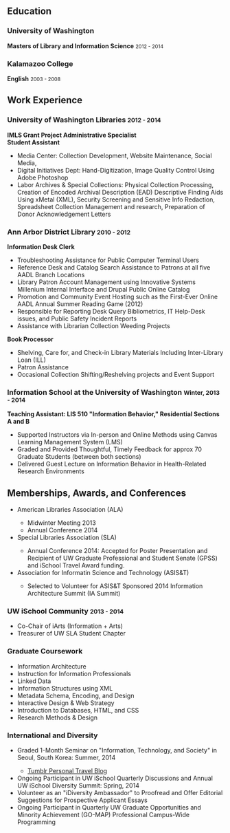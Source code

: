 <h2>Education</h2>

<h3>University of Washington</h3>
<p><strong>Masters of Library and Information Science</strong> <small>2012 - 2014</small></p>


<h3>Kalamazoo College</h3>
<p><strong>English</strong> <small>2003 - 2008</small></strong></p>


<h2>Work Experience</h2>

<h3>University of Washington Libraries <small>2012 - 2014</small></h3>
<p><strong>IMLS Grant Project Administrative Specialist</strong> <br>
<strong>Student Assistant</strong></p>
<ul>
<li>Media Center: Collection Development, Website Maintenance, Social Media,</li>
<li>Digital Initiatives Dept: Hand-Digitization, Image Quality Control Using Adobe Photoshop</li>
<li>Labor Archives &amp; Special Collections: Physical Collection Processing, Creation of Encoded Archival Description (EAD) Descriptive Finding Aids Using xMetal (XML), Security Screening and Sensitive Info Redaction, Spreadsheet Collection Management and research, Preparation of Donor Acknowledgement Letters </li>
</ul>

<h3>Ann Arbor District Library <small>2010 - 2012</small></h3>
<p><strong>Information Desk Clerk</strong> <br>
<ul>
<li>Troubleshooting Assistance for Public Computer Terminal Users</li>
<li>Reference Desk and Catalog Search Assistance to Patrons at all five AADL Branch Locations</li>
<li>Library Patron Account Management using Innovative Systems Millenium Internal Interface and Drupal Public Online Catalog</li>
<li>Promotion and Community Event Hosting such as the First-Ever Online AADL Annual Summer Reading Game (2012)</li>
<li>Responsible for Reporting Desk Query Bibliometrics, IT Help-Desk issues, and Public Safety Incident Reports</li>
<li>Assistance with Librarian Collection Weeding Projects</li>
</ul>

<strong>Book Processor</strong></p>
<ul>
<li>Shelving, Care for, and Check-in Library Materials Including Inter-Library Loan (ILL)</li>
<li>Patron Assistance</li>
<li>Occasional Collection Shifting/Reshelving projects and Event Support</li>
</ul>


<h3>Information School at the University of Washington <small>Winter, 2013 - 2014</small></h3>
<p><strong>Teaching Assistant: LIS 510 "Information Behavior," Residential Sections A and B</strong> <br>
<ul>
<li>Supported Instructors via In-person and Online Methods using Canvas Learning Management System (LMS)</li>
<li>Graded and Provided Thoughtful, Timely Feedback for approx 70 Graduate Students (between both sections)</li>
<li>Delivered Guest Lecture on Information Behavior in Health-Related Research Environments</li>
</ul>


<h2>Memberships, Awards, and Conferences</h2>
<ul>
<li>American Libraries Association (ALA)</li>
  <ul>
    <li>Midwinter Meeting 2013</li>
    <li>Annual Conference 2014</li>
  </ul>
<li>Special Libraries Association (SLA)</li>
  <ul>
    <li>Annual Conference 2014: Accepted for Poster Presentation and Recipient of UW Graduate Professional and Student Senate (GPSS) and iSchool Travel Award funding.</li>
  </ul>
  
<li>Association for Informatin Science and Technology (ASIS&T)</li>
  <ul>
    <li>Selected to Volunteer for ASIS&T Sponsored 2014 Information Architecture Summit (IA Summit)</li>
  </ul>
</ul>

<h3>UW iSchool Community <small>2013 - 2014</small></h3>
<ul>
<li>Co-Chair of iArts (Information + Arts)</li>
<li>Treasurer of UW SLA Student Chapter</li>
</ul>

<h3>Graduate Coursework</h3>
<ul>
<li>Information Architecture</li>
<li>Instruction for Information Professionals</li>
<li>Linked Data</li>
<li>Information Structures using XML</li>
<li>Metadata Schema, Encoding, and Design</li>
<li>Interactive Design &amp; Web Strategy</li>
<li>Introduction to Databases, HTML, and CSS</li>
<li>Research Methods &amp; Design</li>
</ul>

<h3>International and Diversity</h3>
<ul>
<li>Graded 1-Month Seminar on "Information, Technology, and Society" in Seoul, South Korea: Summer, 2014</li>
  <ul>
  <li><a href="http://dtrier.tumblr.com/" target="_blank">Tumblr Personal Travel Blog</a></li>
</ul>
<li>Ongoing Participant in UW iSchool Quarterly Discussions and Annual UW iSchool Diversity Summit: Spring, 2014 </li>
<li>Volunteer as an "iDiversity Ambassador" to Proofread and Offer Editorial Suggestions for Prospective Applicant Essays</li>
<li>Ongoing Participant in Quarterly UW Graduate Opportunities and Minority Achievement (GO-MAP) Professional Campus-Wide Programming</li>
</ul>
  
  
